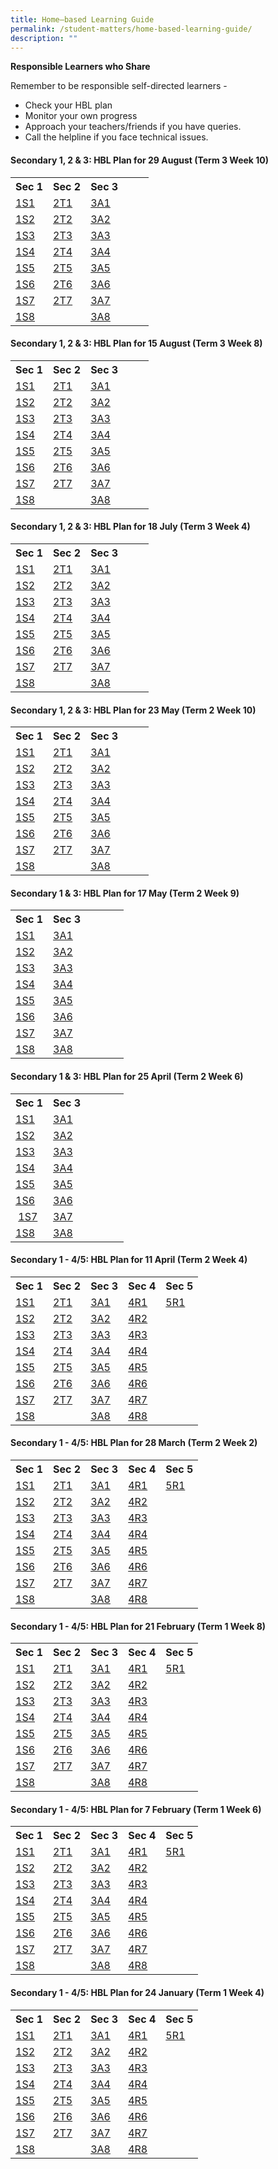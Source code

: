 ```yaml
---
title: Home–based Learning Guide
permalink: /student-matters/home-based-learning-guide/
description: ""
---
```

<p><strong>Responsible Learners who Share</strong></p>
<p>Remember to be responsible self-directed learners -</p>
<ul>
<li>Check your HBL plan</li>
<li>Monitor your own progress</li>
<li>Approach your teachers/friends if you have queries.</li>
<li>Call the helpline if you face technical issues.</li>
</ul>
<h4><strong>Secondary 1, 2 &amp; 3: HBL Plan for 29 August (Term 3 Week 10)</strong></h4>
<table class="ive_eobj_center iveo_table ives_tab_green">
<tbody>
<tr>
<th>Sec 1</th>
<th>Sec 2</th>
<th>Sec 3</th>
<th>&nbsp;</th>
<th>&nbsp;</th>
</tr>
<tr>
<td><a href="/files/1S1%20HBL%20Plan%20-%20Mon%2029%20Aug.pdf" target="_blank" rel="noopener">1S1</a></td>
<td><a href="/files/2T1%20HBL%20Plan%20-%20Mon%2029%20Aug.pdf" target="_blank" rel="noopener">2T1</a></td>
<td><a href="/files/3A1%20HBL%20Plan%20-%20Mon%2029%20Aug.pdf" target="_blank" rel="noopener">3A1</a></td>
<td>&nbsp;</td>
<td>&nbsp;</td>
</tr>
<tr>
<td><a href="/files/1S2%20HBL%20Plan%20-%20Mon%2029%20Aug.pdf" target="_blank" rel="noopener">1S2</a></td>
<td><a href="/files/2T2%20HBL%20Plan%20-%20Mon%2029%20Aug.pdf" target="_blank" rel="noopener">2T2</a></td>
<td><a href="/files/3A2%20HBL%20Plan%20-%20Mon%2029%20Aug.pdf" target="_blank" rel="noopener">3A2</a></td>
<td>&nbsp;</td>
<td>&nbsp;</td>
</tr>
<tr>
<td><a href="/files/1S3%20HBL%20Plan%20-%20Mon%2029%20Aug.pdf" target="_blank" rel="noopener">1S3</a></td>
<td><a href="/files/2T3%20HBL%20Plan%20-%20Mon%2029%20Aug.pdf" target="_blank" rel="noopener">2T3</a></td>
<td><a href="/files/3A3%20HBL%20Plan%20-%20Mon%2029%20Aug.pdf" target="_blank" rel="noopener">3A3</a></td>
<td>&nbsp;</td>
<td>&nbsp;</td>
</tr>
<tr>
<td><a href="/files/1S4%20HBL%20Plan%20-%20Mon%2029%20Aug.pdf" target="_blank" rel="noopener">1S4</a></td>
<td><a href="/files/2T4%20HBL%20Plan%20-%20Mon%2029%20Aug.pdf" target="_blank" rel="noopener">2T4</a></td>
<td><a href="/files/3A4%20HBL%20Plan%20-%20Mon%2029%20Aug.pdf" target="_blank" rel="noopener">3A4</a></td>
<td>&nbsp;</td>
<td>&nbsp;</td>
</tr>
<tr>
<td><a href="/files/1S5%20HBL%20Plan%20-%20Mon%2029%20Aug.pdf" target="_blank" rel="noopener">1S5</a></td>
<td><a href="/files/2T5%20HBL%20Plan%20-%20Mon%2029%20Aug.pdf" target="_blank" rel="noopener">2T5</a></td>
<td><a href="/files/3A5%20HBL%20Plan%20-%20Mon%2029%20Aug.pdf" target="_blank" rel="noopener">3A5</a></td>
<td>&nbsp;</td>
<td>&nbsp;</td>
</tr>
<tr>
<td><a href="/files/1S6%20HBL%20Plan%20-%20Mon%2029%20Aug.pdf" target="_blank" rel="noopener">1S6</a></td>
<td><a href="/files/2T6%20HBL%20Plan%20-%20Mon%2029%20Aug.pdf" target="_blank" rel="noopener">2T6</a></td>
<td><a href="/files/3A6%20HBL%20Plan%20-%20Mon%2029%20Aug.pdf" target="_blank" rel="noopener">3A6</a></td>
<td>&nbsp;</td>
<td>&nbsp;</td>
</tr>
<tr>
<td><a href="/files/1S7%20HBL%20Plan%20-%20Mon%2029%20Aug.pdf" target="_blank" rel="noopener">1S7</a></td>
<td><a href="/files/2T7%20HBL%20Plan%20-%20Mon%2029%20Aug.pdf" target="_blank" rel="noopener">2T7</a></td>
<td><a href="/files/3A7%20HBL%20Plan%20-%20Mon%2029%20Aug.pdf" target="_blank" rel="noopener">3A7</a></td>
<td>&nbsp;</td>
<td>&nbsp;</td>
</tr>
<tr>
<td><a href="/files/1S8%20HBL%20Plan%20-%20Mon%2029%20Aug.pdf" target="_blank" rel="noopener">1S8</a></td>
<td>&nbsp;</td>
<td><a href="/files/3A8%20HBL%20Plan%20-%20Mon%2029%20Aug.pdf" target="_blank" rel="noopener">3A8</a></td>
<td>&nbsp;</td>
</tr>
</tbody>
</table>
<h4 id="_ptoh_105737" class="ive_editable ive_ptoh"><strong>Secondary 1, 2 &amp; 3: HBL Plan for 15 August (Term 3 Week 8)</strong></h4>
<table class="ive_eobj_center iveo_table ives_tab_green">
<tbody>
<tr>
<th>Sec 1</th>
<th>Sec 2</th>
<th>Sec 3</th>
<th>&nbsp;</th>
<th>&nbsp;</th>
</tr>
<tr>
<td><a href="/files/1S1%20HBL%20Plan%20-%20Mon%2015%20Aug.pdf" target="_blank" rel="noopener">1S1</a></td>
<td><a href="/files/2T1%20HBL%20Plan%20-%20Mon%2015%20Aug.pdf" target="_blank" rel="noopener">2T1</a></td>
<td><a href="/files/3A1%20HBL%20Plan%20-%20Mon%2015%20Aug.pdf" target="_blank" rel="noopener">3A1</a></td>
<td>&nbsp;</td>
<td>&nbsp;</td>
</tr>
<tr>
<td><a href="/files/1S2%20HBL%20Plan%20-%20Mon%2015%20Aug.pdf" target="_blank" rel="noopener">1S2</a></td>
<td><a href="/files/2T2%20HBL%20Plan%20-%20Mon%2015%20Aug.pdf" target="_blank" rel="noopener">2T2</a></td>
<td><a href="/files/3A2%20HBL%20Plan%20-%20Mon%2015%20Aug.pdf" target="_blank" rel="noopener">3A2</a></td>
<td>&nbsp;</td>
<td>&nbsp;</td>
</tr>
<tr>
<td><a href="/files/1S3%20HBL%20Plan%20-%20Mon%2015%20Aug.pdf" target="_blank" rel="noopener">1S3</a></td>
<td><a href="/files/2T3%20HBL%20Plan%20-%20Mon%2015%20Aug.pdf" target="_blank" rel="noopener">2T3</a></td>
<td><a href="/files/3A3%20HBL%20Plan%20-%20Mon%2015%20Aug.pdf" target="_blank" rel="noopener">3A3</a></td>
<td>&nbsp;</td>
<td>&nbsp;</td>
</tr>
<tr>
<td><a href="/files/1S4%20HBL%20Plan%20-%20Mon%2015%20Aug.pdf" target="_blank" rel="noopener">1S4</a></td>
<td><a href="/files/2T4%20HBL%20Plan%20-%20Mon%2015%20Aug.pdf" target="_blank" rel="noopener">2T4</a></td>
<td><a href="/files/3A4%20HBL%20Plan%20-%20Mon%2015%20Aug.pdf" target="_blank" rel="noopener">3A4</a></td>
<td>&nbsp;</td>
<td>&nbsp;</td>
</tr>
<tr>
<td><a href="/files/1S5%20HBL%20Plan%20-%20Mon%2015%20Aug.pdf" target="_blank" rel="noopener">1S5</a></td>
<td><a href="/files/2T5%20HBL%20Plan%20-%20Mon%2015%20Aug.pdf" target="_blank" rel="noopener">2T5</a></td>
<td><a href="/files/3A5%20HBL%20Plan%20-%20Mon%2015%20Aug.pdf" target="_blank" rel="noopener">3A5</a></td>
<td>&nbsp;</td>
<td>&nbsp;</td>
</tr>
<tr>
<td><a href="/files/1S6%20HBL%20Plan%20-%20Mon%2015%20Aug.pdf" target="_blank" rel="noopener">1S6</a></td>
<td><a href="/files/2T6%20HBL%20Plan%20-%20Mon%2015%20Aug.pdf" target="_blank" rel="noopener">2T6</a></td>
<td><a href="/files/3A6%20HBL%20Plan%20-%20Mon%2015%20Aug.pdf" target="_blank" rel="noopener">3A6</a></td>
<td>&nbsp;</td>
<td>&nbsp;</td>
</tr>
<tr>
<td><a href="/files/1S7%20HBL%20Plan%20-%20Mon%2015%20Aug.pdf" target="_blank" rel="noopener">1S7</a></td>
<td><a href="/files/2T7%20HBL%20Plan%20-%20Mon%2015%20Aug.pdf" target="_blank" rel="noopener">2T7</a></td>
<td><a href="/files/3A7%20HBL%20Plan%20-%20Mon%2015%20Aug.pdf" target="_blank" rel="noopener">3A7</a></td>
<td>&nbsp;</td>
<td>&nbsp;</td>
</tr>
<tr>
<td><a href="/files/1S8%20HBL%20Plan%20-%20Mon%2015%20Aug.pdf" target="_blank" rel="noopener">1S8</a></td>
<td>&nbsp;</td>
<td><a href="/files/3A8%20HBL%20Plan%20-%20Mon%2015%20Aug.pdf" target="_blank" rel="noopener">3A8</a></td>
<td>&nbsp;</td>
</tr>
</tbody>
</table>
<h4 id="_ptoh_105112" class="ive_editable ive_ptoh"><strong>Secondary 1, 2 &amp; 3: HBL Plan for 18 July (Term 3 Week 4)</strong></h4>
<table class="ive_eobj_center iveo_table ives_tab_green">
<tbody>
<tr>
<th>Sec 1</th>
<th>Sec 2</th>
<th>Sec 3</th>
<th>&nbsp;</th>
<th>&nbsp;</th>
</tr>
<tr>
<td><a href="/files/1S1%20HBL%20Plan%20-%20Mon%2018%20July.pdf" target="_blank" rel="noopener">1S1</a></td>
<td><a href="/files/2T1%20HBL%20Plan%20-%20Mon%2018%20July.pdf" target="_blank" rel="noopener">2T1</a></td>
<td><a href="/files/3A1%20HBL%20Plan%20-%20Mon%2018%20Jul.pdf" target="_blank" rel="noopener">3A1</a></td>
<td>&nbsp;</td>
<td>&nbsp;</td>
</tr>
<tr>
<td><a href="/files/1S2%20HBL%20Plan%20-%20Mon%2018%20July.pdf" target="_blank" rel="noopener">1S2</a></td>
<td><a href="/files/2T2%20HBL%20Plan%20-%20Mon%2018%20Jul.pdf" target="_blank" rel="noopener">2T2</a></td>
<td><a href="/files/3A2%20HBL%20Plan%20-%20Mon%2018%20Jul.pdf" target="_blank" rel="noopener">3A2</a></td>
<td>&nbsp;</td>
<td>&nbsp;</td>
</tr>
<tr>
<td><a href="/files/1S3%20HBL%20Plan%20-%20Mon%2018%20July.pdf" target="_blank" rel="noopener">1S3</a></td>
<td><a href="/files/2T3%20HBL%20Plan%20-%20Mon%2018%20Jul.pdf" target="_blank" rel="noopener">2T3</a></td>
<td><a href="/files/3A3%20HBL%20Plan%20-%20Mon%2018%20Jul.pdf" target="_blank" rel="noopener">3A3</a></td>
<td>&nbsp;</td>
<td>&nbsp;</td>
</tr>
<tr>
<td><a href="/files/1S4%20HBL%20Plan%20-%20Mon%2018%20July.pdf" target="_blank" rel="noopener">1S4</a></td>
<td><a href="/files/2T4%20HBL%20Plan%20-%20Mon%2018%20Jul.pdf" target="_blank" rel="noopener">2T4</a></td>
<td><a href="/files/3A4%20HBL%20Plan%20-%20Mon%2018%20Jul.pdf" target="_blank" rel="noopener">3A4</a></td>
<td>&nbsp;</td>
<td>&nbsp;</td>
</tr>
<tr>
<td><a href="/files/1S5%20HBL%20Plan%20-%20Mon%2018%20July.pdf" target="_blank" rel="noopener">1S5</a></td>
<td><a href="/files/2T5%20HBL%20Plan%20-%20Mon%2018%20Jul.pdf" target="_blank" rel="noopener">2T5</a></td>
<td><a href="/files/3A5%20HBL%20Plan%20-%20Mon%2018%20Jul.pdf" target="_blank" rel="noopener">3A5</a></td>
<td>&nbsp;</td>
<td>&nbsp;</td>
</tr>
<tr>
<td><a href="/files/1S6%20HBL%20Plan%20-%20Mon%2018%20July.pdf" target="_blank" rel="noopener">1S6</a></td>
<td><a href="/files/2T6%20HBL%20Plan%20-%20Mon%2018%20Jul.pdf" target="_blank" rel="noopener">2T6</a></td>
<td><a href="/files/3A6%20HBL%20Plan%20-%20Mon%2018%20Jul.pdf" target="_blank" rel="noopener">3A6</a></td>
<td>&nbsp;</td>
<td>&nbsp;</td>
</tr>
<tr>
<td><a href="/files/1S7%20HBL%20Plan%20-%20Mon%2018%20July.pdf" target="_blank" rel="noopener">1S7</a></td>
<td><a href="/files/2T7%20HBL%20Plan%20-%20Mon%2018%20Jul.pdf" target="_blank" rel="noopener">2T7</a></td>
<td><a href="/files/3A7%20HBL%20Plan%20-%20Mon%2018%20Jul.pdf" target="_blank" rel="noopener">3A7</a></td>
<td>&nbsp;</td>
<td>&nbsp;</td>
</tr>
<tr>
<td><a href="/files/1S8%20HBL%20Plan%20-%20Mon%2018%20July.pdf" target="_blank" rel="noopener">1S8</a></td>
<td>&nbsp;</td>
<td><a href="/files/3A8%20HBL%20Plan%20-%20Mon%2018%20Jul.pdf" target="_blank" rel="noopener">3A8</a></td>
<td>&nbsp;</td>
</tr>
</tbody>
</table>
<h4><strong>Secondary 1, 2 &amp; 3: HBL Plan for 23 May (Term 2 Week 10)</strong></h4>
<table class="ive_eobj_center iveo_table ives_tab_green">
<tbody>
<tr>
<th>Sec 1</th>
<th>Sec 2</th>
<th>Sec 3</th>
<th>&nbsp;</th>
<th>&nbsp;</th>
</tr>
<tr>
<td><a href="/files/1S1%20HBL%20Plan%20-%20Mon%2023%20May.pdf" target="_blank" rel="noopener">1S1</a></td>
<td><a href="/files/2T1%20HBL%20Plan%20-%20Mon%2023%20May.pdf" target="_blank" rel="noopener">2T1</a></td>
<td><a href="/files/3A1%20HBL%20Plan%20-%20Mon%2023%20May.pdf" target="_blank" rel="noopener">3A1</a></td>
<td>&nbsp;</td>
<td>&nbsp;</td>
</tr>
<tr>
<td><a href="/files/1S2%20HBL%20Plan%20-%20Mon%2023%20May.pdf" target="_blank" rel="noopener">1S2</a></td>
<td><a href="/files/2T2%20HBL%20Plan%20-%20Mon%2023%20May.pdf" target="_blank" rel="noopener">2T2</a></td>
<td><a href="/files/3A2%20HBL%20Plan%20-%20Mon%2023%20May.pdf" target="_blank" rel="noopener">3A2</a></td>
<td>&nbsp;</td>
<td>&nbsp;</td>
</tr>
<tr>
<td><a href="/files/1S3%20HBL%20Plan%20-%20Mon%2023%20May.pdf" target="_blank" rel="noopener">1S3</a></td>
<td><a href="/files/2T3%20HBL%20Plan%20-%20Mon%2023%20May.pdf" target="_blank" rel="noopener">2T3</a></td>
<td><a href="/files/3A3%20HBL%20Plan%20-%20Mon%2023%20May.pdf" target="_blank" rel="noopener">3A3</a></td>
<td>&nbsp;</td>
<td>&nbsp;</td>
</tr>
<tr>
<td><a href="/files/1S4%20HBL%20Plan%20-%20Mon%2023%20May.pdf" target="_blank" rel="noopener">1S4</a></td>
<td><a href="/files/2T4%20HBL%20Plan%20-%20Mon%2023%20May.pdf" target="_blank" rel="noopener">2T4</a></td>
<td><a href="/files/3A4%20HBL%20Plan%20-%20Mon%2023%20May.pdf" target="_blank" rel="noopener">3A4</a></td>
<td>&nbsp;</td>
<td>&nbsp;</td>
</tr>
<tr>
<td><a href="/files/1S5%20HBL%20Plan%20-%20Mon%2023%20May.pdf" target="_blank" rel="noopener">1S5</a></td>
<td><a href="/files/2T5%20HBL%20Plan%20-%20Mon%2023%20May.pdf" target="_blank" rel="noopener">2T5</a></td>
<td><a href="/files/3A5%20HBL%20Plan%20-%20Mon%2023%20May.pdf" target="_blank" rel="noopener">3A5</a></td>
<td>&nbsp;</td>
<td>&nbsp;</td>
</tr>
<tr>
<td><a href="/files/1S6%20HBL%20Plan%20-%20Mon%2023%20May.pdf" target="_blank" rel="noopener">1S6</a></td>
<td><a href="/files/2T6%20HBL%20Plan%20-%20Mon%2023%20May.pdf" target="_blank" rel="noopener">2T6</a></td>
<td><a href="/files/3A6%20HBL%20Plan%20-%20Mon%2023%20May.pdf" target="_blank" rel="noopener">3A6</a></td>
<td>&nbsp;</td>
<td>&nbsp;</td>
</tr>
<tr>
<td><a href="/files/1S7%20HBL%20Plan%20-%20Mon%2023%20May.pdf" target="_blank" rel="noopener">1S7</a></td>
<td><a href="/files/2T7%20HBL%20Plan%20-%20Mon%2023%20May.pdf" target="_blank" rel="noopener">2T7</a></td>
<td><a href="/files/3A7%20HBL%20Plan%20-%20Mon%2023%20May.pdf" target="_blank" rel="noopener">3A7</a></td>
<td>&nbsp;</td>
<td>&nbsp;</td>
</tr>
<tr>
<td><a href="/files/1S8%20HBL%20Plan%20-%20Mon%2023%20May.pdf" target="_blank" rel="noopener">1S8</a></td>
<td>&nbsp;</td>
<td><a href="/files/3A8%20HBL%20Plan%20-%20Mon%2023%20May.pdf" target="_blank" rel="noopener">3A8</a></td>
<td>&nbsp;</td>
</tr>
</tbody>
</table>
<h4><strong>Secondary 1 &amp; 3: HBL Plan for 17 May (Term 2 Week 9)</strong></h4>
<table class="ive_eobj_center iveo_table ives_tab_green">
<tbody>
<tr>
<th>Sec 1</th>
<th>Sec 3</th>
<th>&nbsp;</th>
<th>&nbsp;</th>
<th>&nbsp;</th>
</tr>
<tr>
<td><a href="/files/1S1%20HBL%20Plan%20-%20Tue%2017%20May.pdf" target="_blank" rel="noopener">1S1</a></td>
<td><a href="/files/3A1%20HBL%20Plan%20-%20Tue%2017%20May.pdf" target="_blank" rel="noopener">3A1</a></td>
<td>&nbsp;</td>
<td>&nbsp;</td>
<td>&nbsp;</td>
</tr>
<tr>
<td><a href="/files/1S2%20HBL%20Plan%20-%20Tue%2017%20May.pdf" target="_blank" rel="noopener">1S2</a></td>
<td><a href="/files/3A2%20HBL%20Plan%20-%20Tue%2017%20May.pdf" target="_blank" rel="noopener">3A2</a></td>
<td>&nbsp;</td>
<td>&nbsp;</td>
<td>&nbsp;</td>
</tr>
<tr>
<td><a href="/files/1S3%20HBL%20Plan%20-%20Tue%2017%20May.pdf" target="_blank" rel="noopener">1S3</a></td>
<td><a href="/files/3A3%20HBL%20Plan%20-%20Tue%2017%20May.pdf" target="_blank" rel="noopener">3A3</a></td>
<td>&nbsp;</td>
<td>&nbsp;</td>
<td>&nbsp;</td>
</tr>
<tr>
<td><a href="/files/1S4%20HBL%20Plan%20-%20Tue%2017%20May.pdf" target="_blank" rel="noopener">1S4</a></td>
<td><a href="/files/3A4%20HBL%20Plan%20-%20Tue%2017%20May.pdf" target="_blank" rel="noopener">3A4</a></td>
<td>&nbsp;</td>
<td>&nbsp;</td>
<td>&nbsp;</td>
</tr>
<tr>
<td><a href="/files/1S5%20HBL%20Plan%20-%20Tue%2017%20May.pdf" target="_blank" rel="noopener">1S5</a></td>
<td><a href="/files/3A5%20HBL%20Plan%20-%20Tue%2017%20May.pdf" target="_blank" rel="noopener">3A5</a></td>
<td>&nbsp;</td>
<td>&nbsp;</td>
<td>&nbsp;</td>
</tr>
<tr>
<td><a href="/files/1S6%20HBL%20Plan%20-%20Tue%2017%20May.pdf" target="_blank" rel="noopener">1S6</a></td>
<td><a href="/files/3A6%20HBL%20Plan%20-%20Tue%2017%20May.pdf" target="_blank" rel="noopener">3A6</a></td>
<td>&nbsp;</td>
<td>&nbsp;</td>
<td>&nbsp;</td>
</tr>
<tr>
<td><a href="/files/1S7%20HBL%20Plan%20-%20Tue%2017%20May.pdf" target="_blank" rel="noopener">1S7</a></td>
<td><a href="/files/3A7%20HBL%20Plan%20-%20Tue%2017%20May.pdf" target="_blank" rel="noopener">3A7</a></td>
<td>&nbsp;</td>
<td>&nbsp;</td>
<td>&nbsp;</td>
</tr>
<tr>
<td><a href="/files/1S8%20HBL%20Plan%20-%20Tue%2017%20May.pdf" target="_blank" rel="noopener">1S8</a></td>
<td><a href="/files/3A8%20HBL%20Plan%20-%20Tue%2017%20May.pdf" target="_blank" rel="noopener">3A8</a></td>
<td>&nbsp;</td>
<td>&nbsp;</td>
<td>&nbsp;</td>
</tr>
</tbody>
</table>
<h4><strong>Secondary 1 &amp; 3: HBL Plan for 25 April (Term 2 Week 6)</strong></h4>
<table class="ive_eobj_center iveo_table ives_tab_green">
<tbody>
<tr>
<th>Sec 1</th>
<th>Sec 3</th>
<th>&nbsp;</th>
<th>&nbsp;</th>
<th>&nbsp;</th>
</tr>
<tr>
<td><a href="/files/1S1%20HBL%20Plan%20-%20Mon%2025%20Apr.pdf" target="_blank" rel="noopener">1S1</a></td>
<td><a href="/files/3A1%20HBL%20Plan%20-%20Mon%2025%20Apr.pdf" target="_blank" rel="noopener">3A1</a></td>
<td>&nbsp;</td>
<td>&nbsp;</td>
<td>&nbsp;</td>
</tr>
<tr>
<td><a href="/files/1S2%20HBL%20Plan%20-%20Mon%2025%20Apr.pdf" target="_blank" rel="noopener">1S2</a></td>
<td><a href="/files/3A2%20HBL%20Plan%20-%20Mon%2025%20Apr.pdf" target="_blank" rel="noopener">3A2</a></td>
<td>&nbsp;</td>
<td>&nbsp;</td>
<td>&nbsp;</td>
</tr>
<tr>
<td><a href="/files/1S3%20HBL%20Plan%20-%20Mon%2025%20Apr.pdf" target="_blank" rel="noopener">1S3</a></td>
<td><a href="/files/3A3%20HBL%20Plan%20-%20Mon%2025%20Apr.pdf" target="_blank" rel="noopener">3A3</a></td>
<td>&nbsp;</td>
<td>&nbsp;</td>
<td>&nbsp;</td>
</tr>
<tr>
<td><a href="/files/1S4%20HBL%20Plan%20-%20Mon%2025%20Apr.pdf" target="_blank" rel="noopener">1S4</a></td>
<td><a href="/files/3A4%20HBL%20Plan%20-%20Mon%2025%20Apr.pdf" target="_blank" rel="noopener">3A4</a></td>
<td>&nbsp;</td>
<td>&nbsp;</td>
<td>&nbsp;</td>
</tr>
<tr>
<td><a href="/files/1S5%20HBL%20Plan%20-%20Mon%2025%20Apr.pdf" target="_blank" rel="noopener">1S5</a></td>
<td><a href="/files/3A5%20HBL%20Plan%20-%20Mon%2025%20Apr.pdf" target="_blank" rel="noopener">3A5</a></td>
<td>&nbsp;</td>
<td>&nbsp;</td>
<td>&nbsp;</td>
</tr>
<tr>
<td><a href="/files/1S6%20HBL%20Plan%20-%20Mon%2025%20Apr.pdf" target="_blank" rel="noopener">1S6</a></td>
<td><a href="/files/3A6%20HBL%20Plan%20-%20Mon%2025%20Apr.pdf" target="_blank" rel="noopener">3A6</a></td>
<td>&nbsp;</td>
<td>&nbsp;</td>
<td>&nbsp;</td>
</tr>
<tr>
<td>&nbsp;<a href="/files/1S7%20HBL%20Plan%20-%20Mon%2025%20Apr.pdf" target="_blank" rel="noopener">1S7</a></td>
<td><a href="/files/3A7%20HBL%20Plan%20-%20Mon%2025%20Apr.pdf" target="_blank" rel="noopener">3A7</a></td>
<td>&nbsp;</td>
<td>&nbsp;</td>
<td>&nbsp;</td>
</tr>
<tr>
<td><a href="/files/1S8%20HBL%20Plan%20-%20Mon%2025%20Apr.pdf" target="_blank" rel="noopener">1S8</a></td>
<td><a href="/files/3A8%20HBL%20Plan%20-%20Mon%2025%20Apr.pdf" target="_blank" rel="noopener">3A8</a></td>
<td>&nbsp;</td>
<td>&nbsp;</td>
<td>&nbsp;</td>
</tr>
</tbody>
</table>
<h4><strong>Secondary 1 - 4/5: HBL Plan for 11 April (Term 2 Week 4)</strong></h4>
<table class="ive_eobj_center iveo_table ives_tab_green">
<tbody>
<tr>
<th>Sec 1</th>
<th>Sec 2</th>
<th>Sec 3</th>
<th>Sec 4</th>
<th>Sec 5</th>
</tr>
<tr>
<td><a href="/files/1S1%20HBL%20Plan%20-%20Mon%2011%20Apr.pdf" target="">1S1</a></td>
<td><a href="/files/2T1%20HBL%20Plan%20-%20Mon%2011%20Apr.pdf" target="">2T1</a></td>
<td><a href="/files/3A1%20HBL%20Plan%20-%20Mon%2011%20Apr.pdf" target="">3A1</a></td>
<td><a href="/files/4R1%20HBL%20Plan%20-%20Mon%2011%20Apr.pdf" target="">4R1</a></td>
<td><a href="/files/5R1%20HBL%20Plan%20-%20Mon%2011%20Apr.pdf" target="">5R1</a></td>
</tr>
<tr>
<td><a href="/files/1S2%20HBL%20Plan%20-%20Mon%2011%20Apr.pdf" target="">1S2</a></td>
<td><a href="/files/2T2%20HBL%20Plan%20-%20Mon%2011%20Apr.pdf" target="">2T2</a></td>
<td><a href="/files/3A2%20HBL%20Plan%20-%20Mon%2011%20Apr.pdf" target="">3A2</a></td>
<td><a href="/files/4R2%20HBL%20Plan%20-%20Mon%2011%20Apr.pdf" target="">4R2</a></td>
<td>&nbsp;</td>
</tr>
<tr>
<td><a href="/files/1S3%20HBL%20Plan%20-%20Mon%2011%20Apr.pdf" target="">1S3</a></td>
<td><a href="/files/2T3%20HBL%20Plan%20-%20Mon%2011%20Apr.pdf" target="">2T3</a></td>
<td><a href="/files/3A3%20HBL%20Plan%20-%20Mon%2011%20Apr.pdf" target="">3A3</a></td>
<td><a href="/files/4R3%20HBL%20Plan%20-%20Mon%2011%20Apr.pdf" target="">4R3</a></td>
<td>&nbsp;</td>
</tr>
<tr>
<td><a href="/files/1S4%20HBL%20Plan%20-%20Mon%2011%20Apr.pdf" target="">1S4</a></td>
<td><a href="/files/2T4%20HBL%20Plan%20-%20Mon%2011%20Apr.pdf" target="">2T4</a></td>
<td><a href="/files/3A4%20HBL%20Plan%20-%20Mon%2011%20Apr.pdf" target="">3A4</a></td>
<td><a href="/files/4R4%20HBL%20Plan%20-%20Mon%2011%20Apr.pdf" target="">4R4</a></td>
<td>&nbsp;</td>
</tr>
<tr>
<td><a href="/files/1S5%20HBL%20Plan%20-%20Mon%2011%20Apr.pdf" target="">1S5</a></td>
<td><a href="/files/2T5%20HBL%20Plan%20-%20Mon%2011%20Apr.pdf" target="">2T5</a></td>
<td><a href="/files/3A5%20HBL%20Plan%20-%20Mon%2011%20Apr.pdf" target="">3A5</a></td>
<td><a href="/files/4R5%20HBL%20Plan%20-%20Mon%2011%20Apr.pdf" target="">4R5</a></td>
<td>&nbsp;</td>
</tr>
<tr>
<td><a href="/files/1S6%20HBL%20Plan%20-%20Mon%2011%20Apr.pdf" target="">1S6</a></td>
<td><a href="/files/2T6%20HBL%20Plan%20-%20Mon%2011%20Apr.pdf" target="">2T6</a></td>
<td><a href="/files/3A6%20HBL%20Plan%20-%20Mon%2011%20Apr.pdf" target="">3A6</a></td>
<td><a href="/files/4R6%20HBL%20Plan%20-%20Mon%2011%20Apr.pdf" target="">4R6</a></td>
<td>&nbsp;</td>
</tr>
<tr>
<td><a href="/files/1S7%20HBL%20Plan%20-%20Mon%2011%20Apr.pdf" target="">1S7</a></td>
<td><a href="/files/2T7%20HBL%20Plan%20-%20Mon%2011%20Apr.pdf" target="">2T7</a></td>
<td><a href="/files/3A7%20HBL%20Plan%20-%20Mon%2011%20Apr.pdf" target="">3A7</a></td>
<td><a href="/files/4R7%20HBL%20Plan%20-%20Mon%2011%20Apr.pdf" target="">4R7</a></td>
<td>&nbsp;</td>
</tr>
<tr>
<td><a href="/files/1S8%20HBL%20Plan%20-%20Mon%2011%20Apr.pdf" target="">1S8</a></td>
<td>&nbsp;</td>
<td><a href="/files/3A8%20HBL%20Plan%20-%20Mon%2011%20Apr.pdf" target="">3A8</a></td>
<td><a href="/files/4R8%20HBL%20Plan%20-%20Mon%2011%20Apr.pdf" target="">4R8</a></td>
<td>&nbsp;</td>
</tr>
</tbody>
</table>
<h4><strong>Secondary 1 - 4/5: HBL Plan for 28 March (Term 2 Week 2)</strong></h4>
<table class="ive_eobj_center iveo_table ives_tab_green">
<tbody>
<tr>
<th>Sec 1</th>
<th>Sec 2</th>
<th>Sec 3</th>
<th>Sec 4</th>
<th>Sec 5</th>
</tr>
<tr>
<td><a href="/files/1S1%20HBL%20Plan%20-%20Mon%2028%20Mar.pdf" target="">1S1</a></td>
<td><a href="/files/2T1%20HBL%20Plan%20-%20Mon%2028%20Mar.pdf" target="">2T1</a></td>
<td><a href="/files/3A1%20HBL%20Plan%20-%20Mon%2028%20Mar.pdf" target="">3A1</a></td>
<td><a href="/files/4R1%20HBL%20Plan%20-%20Mon%2028%20Mar.pdf" target="">4R1</a></td>
<td><a href="/files/5R1%20HBL%20Plan%20-%20Mon%2028%20Mar.pdf" target="">5R1</a></td>
</tr>
<tr>
<td><a href="/files/1S2%20HBL%20Plan%20-%20Mon%2028%20Mar.pdf" target="">1S2</a></td>
<td><a href="/files/2T2%20HBL%20Plan%20-%20Mon%2028%20Mar.pdf" target="">2T2</a></td>
<td><a href="/files/3A2%20HBL%20Plan%20-%20Mon%2028%20Mar.pdf" target="">3A2</a></td>
<td><a href="/files/4R2%20HBL%20Plan%20-%20Mon%2028%20Mar.pdf" target="">4R2</a></td>
<td>&nbsp;</td>
</tr>
<tr>
<td><a href="/files/1S3%20HBL%20Plan%20-%20Mon%2028%20Mar.pdf" target="">1S3</a></td>
<td><a href="/files/2T3%20HBL%20Plan%20-%20Mon%2028%20Mar.pdf" target="">2T3</a></td>
<td><a href="/files/3A3%20HBL%20Plan%20-%20Mon%2028%20Mar.pdf" target="">3A3</a></td>
<td><a href="/files/4R3%20HBL%20Plan%20-%20Mon%2028%20Mar.pdf" target="">4R3</a></td>
<td>&nbsp;</td>
</tr>
<tr>
<td><a href="/files/1S4%20HBL%20Plan%20-%20Mon%2028%20Mar.pdf" target="">1S4</a></td>
<td><a href="/files/2T4%20HBL%20Plan%20-%20Mon%2028%20Mar.pdf" target="">2T4</a></td>
<td><a href="/files/3A4%20HBL%20Plan%20-%20Mon%2028%20Mar.pdf" target="">3A4</a></td>
<td><a href="/files/4R4%20HBL%20Plan%20-%20Mon%2028%20Mar.pdf" target="">4R4</a></td>
<td>&nbsp;</td>
</tr>
<tr>
<td><a href="/files/1S5%20HBL%20Plan%20-%20Mon%2028%20Mar.pdf" target="">1S5</a></td>
<td><a href="/files/2T5%20HBL%20Plan%20-%20Mon%2028%20Mar.pdf" target="">2T5</a></td>
<td><a href="/files/3A5%20HBL%20Plan%20-%20Mon%2028%20Mar.pdf" target="">3A5</a></td>
<td><a href="/files/4R5%20HBL%20Plan%20-%20Mon%2028%20Mar.pdf" target="">4R5</a></td>
<td>&nbsp;</td>
</tr>
<tr>
<td><a href="/files/1S6%20HBL%20Plan%20-%20Mon%2028%20Mar.pdf" target="">1S6</a></td>
<td><a href="/files/2T6%20HBL%20Plan%20-%20Mon%2028%20Mar.pdf" target="">2T6</a></td>
<td><a href="/files/3A6%20HBL%20Plan%20-%20Mon%2028%20Mar.pdf" target="">3A6</a></td>
<td><a href="/files/4R6%20HBL%20Plan%20-%20Mon%2028%20Mar.pdf" target="">4R6</a></td>
<td>&nbsp;</td>
</tr>
<tr>
<td><a href="/files/1S7%20HBL%20Plan%20-%20Mon%2028%20Mar.pdf" target="">1S7</a></td>
<td><a href="/files/2T7%20HBL%20Plan%20-%20Mon%2028%20Mar.pdf" target="">2T7</a></td>
<td><a href="/files/3A7%20HBL%20Plan%20-%20Mon%2028%20Mar.pdf" target="">3A7</a></td>
<td><a href="/files/4R7%20HBL%20Plan%20-%20Mon%2028%20Mar.pdf" target="">4R7</a></td>
<td>&nbsp;</td>
</tr>
<tr>
<td><a href="/files/1S8%20HBL%20Plan%20-%20Mon%2028%20Mar.pdf" target="">1S8</a></td>
<td>&nbsp;</td>
<td><a href="/files/3A8%20HBL%20Plan%20-%20Mon%2028%20Mar.pdf" target="">3A8</a></td>
<td><a href="/files/4R8%20HBL%20Plan%20-%20Mon%2028%20Mar.pdf" target="">4R8</a></td>
<td>&nbsp;</td>
</tr>
</tbody>
</table>
<h4><strong>Secondary 1 - 4/5: HBL Plan for 21 February (Term 1 Week 8)</strong></h4>
<table class="ive_eobj_center iveo_table ives_tab_green">
<tbody>
<tr>
<th>Sec 1</th>
<th>Sec 2</th>
<th>Sec 3</th>
<th>Sec 4</th>
<th>Sec 5</th>
</tr>
<tr>
<td><a href="/files/1S1%20HBL%20Plan%20-%20Mon%2021%20Feb.pdf" target="">1S1</a></td>
<td><a href="/files/2T1%20HBL%20Plan%20-%20Mon%2021%20Feb.pdf" target="">2T1</a></td>
<td><a href="/files/3A1%20HBL%20Plan%20-%20Mon%2021%20Feb.pdf" target="">3A1</a></td>
<td><a href="/files/4R1%20HBL%20Plan%20-%20Mon%2021%20Feb.pdf" target="">4R1</a></td>
<td><a href="/files/5R1%20HBL%20Plan%20-%20Mon%2021%20Feb.pdf" target="">5R1</a></td>
</tr>
<tr>
<td><a href="/files/1S2%20HBL%20Plan%20-%20Mon%2021%20Feb.pdf" target="">1S2</a></td>
<td><a href="/files/2T2%20HBL%20Plan%20-%20Mon%2021%20Feb.pdf" target="">2T2</a></td>
<td><a href="/files/3A2%20HBL%20Plan%20-%20Mon%2021%20Feb.pdf" target="">3A2</a></td>
<td><a href="/files/4R2%20HBL%20Plan%20-%20Mon%2021%20Feb.pdf" target="">4R2</a></td>
<td>&nbsp;</td>
</tr>
<tr>
<td><a href="/files/1S3%20HBL%20Plan%20-%20Mon%2021%20Feb.pdf" target="">1S3</a></td>
<td><a href="/files/2T3%20HBL%20Plan%20-%20Mon%2021%20Feb.pdf" target="">2T3</a></td>
<td><a href="/files/3A3%20HBL%20Plan%20-%20Mon%2021%20Feb.pdf" target="">3A3</a></td>
<td><a href="/files/4R3%20HBL%20Plan%20-%20Mon%2021%20Feb.pdf" target="">4R3</a></td>
<td>&nbsp;</td>
</tr>
<tr>
<td><a href="/files/1S4%20HBL%20Plan%20-%20Mon%2021%20Feb.pdf" target="">1S4</a></td>
<td><a href="/files/2T4%20HBL%20Plan%20-%20Mon%2021%20Feb.pdf" target="">2T4</a></td>
<td><a href="/files/3A4%20HBL%20Plan%20-%20Mon%2021%20Feb.pdf" target="">3A4</a></td>
<td><a href="/files/4R4%20HBL%20Plan%20-%20Mon%2021%20Feb.pdf" target="">4R4</a></td>
<td>&nbsp;</td>
</tr>
<tr>
<td><a href="/files/1S5%20HBL%20Plan%20-%20Mon%2021%20Feb.pdf" target="">1S5</a></td>
<td><a href="/files/2T5%20HBL%20Plan%20-%20Mon%2021%20Feb.pdf" target="">2T5</a></td>
<td><a href="/files/3A5%20HBL%20Plan%20-%20Mon%2021%20Feb.pdf" target="">3A5</a></td>
<td><a href="/files/4R5%20HBL%20Plan%20-%20Mon%2021%20Feb.pdf" target="">4R5</a></td>
<td>&nbsp;</td>
</tr>
<tr>
<td><a href="/files/1S6%20HBL%20Plan%20-%20Mon%2021%20Feb.pdf" target="">1S6</a></td>
<td><a href="/files/2T6%20HBL%20Plan%20-%20Mon%2021%20Feb.pdf" target="">2T6</a></td>
<td><a href="/files/3A6%20HBL%20Plan%20-%20Mon%2021%20Feb.pdf" target="">3A6</a></td>
<td><a href="/files/4R6%20HBL%20Plan%20-%20Mon%2021%20Feb.pdf" target="">4R6</a></td>
<td>&nbsp;</td>
</tr>
<tr>
<td><a href="/files/1S7%20HBL%20Plan%20-%20Mon%2021%20Feb.pdf" target="">1S7</a></td>
<td><a href="/files/2T7%20HBL%20Plan%20-%20Mon%2021%20Feb.pdf" target="">2T7</a></td>
<td><a href="/files/3A7%20HBL%20Plan%20-%20Mon%2021%20Feb.pdf" target="">3A7</a></td>
<td><a href="/files/4R7%20HBL%20Plan%20-%20Mon%2021%20Feb.pdf" target="">4R7</a></td>
<td>&nbsp;</td>
</tr>
<tr>
<td><a href="/files/1S8%20HBL%20Plan%20-%20Mon%2021%20Feb.pdf" target="">1S8</a></td>
<td>&nbsp;</td>
<td><a href="/files/3A8%20HBL%20Plan%20-%20Mon%2021%20Feb.pdf" target="">3A8</a></td>
<td><a href="/files/4R8%20HBL%20Plan%20-%20Mon%2021%20Feb.pdf" target="">4R8</a></td>
<td>&nbsp;</td>
</tr>
</tbody>
</table>
<h4><strong>Secondary 1 - 4/5: HBL Plan for 7 February (Term 1 Week 6)</strong></h4>
<table class="ive_eobj_center iveo_table ives_tab_green">
<tbody>
<tr>
<th>Sec 1</th>
<th>Sec 2</th>
<th>Sec 3</th>
<th>Sec 4</th>
<th>Sec 5</th>
</tr>
<tr>
<td><a href="/files/1S1%20HBL%20Plan%20-%20Mon%2007%20Feb.pdf" target="">1S1</a></td>
<td><a href="/files/2T1%20HBL%20Plan%20-%20Mon%2007%20Feb.pdf" target="">2T1</a></td>
<td><a href="/files/3A1%20HBL%20Plan%20-%20Mon%2007%20Feb.pdf" target="">3A1</a></td>
<td><a href="/files/4R1%20HBL%20Plan%20-%20Mon%2007%20Feb.pdf" target="">4R1</a></td>
<td><a href="/files/5R1%20HBL%20Plan%20-%20Mon%2007%20Feb.pdf" target="">5R1</a></td>
</tr>
<tr>
<td><a href="/files/1S2%20HBL%20Plan%20-%20Mon%2007%20Feb.pdf" target="">1S2</a></td>
<td><a href="/files/2T2%20HBL%20Plan%20-%20Mon%2007%20Feb.pdf" target="">2T2</a></td>
<td><a href="/files/3A2%20HBL%20Plan%20-%20Mon%2007%20Feb.pdf" target="">3A2</a></td>
<td><a href="/files/4R2%20HBL%20Plan%20-%20Mon%2007%20Feb.pdf" target="">4R2</a></td>
<td>&nbsp;</td>
</tr>
<tr>
<td><a href="/files/1S3%20HBL%20Plan%20-%20Mon%2007%20Feb.pdf" target="">1S3</a></td>
<td><a href="/files/2T3%20HBL%20Plan%20-%20Mon%2007%20Feb.pdf" target="">2T3</a></td>
<td><a href="/files/3A3%20HBL%20Plan%20-%20Mon%2007%20Feb.pdf" target="">3A3</a></td>
<td><a href="/files/4R3%20HBL%20Plan%20-%20Mon%2007%20Feb.pdf" target="">4R3</a></td>
<td>&nbsp;</td>
</tr>
<tr>
<td><a href="/files/1S4%20HBL%20Plan%20-%20Mon%2007%20Feb.pdf" target="">1S4</a></td>
<td><a href="/files/2T4%20HBL%20Plan%20-%20Mon%2007%20Feb.pdf" target="">2T4</a></td>
<td><a href="/files/3A4%20HBL%20Plan%20-%20Mon%2007%20Feb.pdf" target="">3A4</a></td>
<td><a href="/files/4R4%20HBL%20Plan%20-%20Mon%2007%20Feb.pdf" target="">4R4</a></td>
<td>&nbsp;</td>
</tr>
<tr>
<td><a href="/files/1S5%20HBL%20Plan%20-%20Mon%2007%20Feb.pdf" target="">1S5</a></td>
<td><a href="/files/2T5%20HBL%20Plan%20-%20Mon%2007%20Feb.pdf" target="">2T5</a></td>
<td><a href="/files/3A5%20HBL%20Plan%20-%20Mon%2007%20Feb.pdf" target="">3A5</a></td>
<td><a href="/files/4R5%20HBL%20Plan%20-%20Mon%2007%20Feb.pdf" target="">4R5</a></td>
<td>&nbsp;</td>
</tr>
<tr>
<td><a href="/files/1S6%20HBL%20Plan%20-%20Mon%2007%20Feb.pdf" target="">1S6</a></td>
<td><a href="/files/2T6%20HBL%20Plan%20-%20Mon%2007%20Feb.pdf" target="">2T6</a></td>
<td><a href="/files/3A6%20HBL%20Plan%20-%20Mon%2007%20Feb.pdf" target="">3A6</a></td>
<td><a href="/files/4R6%20HBL%20Plan%20-%20Mon%2007%20Feb.pdf" target="">4R6</a></td>
<td>&nbsp;</td>
</tr>
<tr>
<td><a href="/files/1S7%20HBL%20Plan%20-%20Mon%2007%20Feb.pdf" target="">1S7</a></td>
<td><a href="/files/2T7%20HBL%20Plan%20-%20Mon%2007%20Feb.pdf" target="">2T7</a></td>
<td><a href="/files/3A7%20HBL%20Plan%20-%20Mon%2007%20Feb.pdf" target="">3A7</a></td>
<td><a href="/files/4R7%20HBL%20Plan%20-%20Mon%2007%20Feb.pdf" target="">4R7</a></td>
<td>&nbsp;</td>
</tr>
<tr>
<td><a href="/files/1S8%20HBL%20Plan%20-%20Mon%2007%20Feb.pdf" target="">1S8</a></td>
<td>&nbsp;</td>
<td><a href="/files/3A8%20HBL%20Plan%20-%20Mon%2007%20Feb.pdf" target="">3A8</a></td>
<td><a href="/files/4R8%20HBL%20Plan%20-%20Mon%2007%20Feb.pdf" target="">4R8</a></td>
<td>&nbsp;</td>
</tr>
</tbody>
</table>
<h4><strong>Secondary 1 - 4/5: HBL Plan for 24 January (Term 1 Week 4)</strong></h4>
<table class="ive_eobj_center iveo_table ives_tab_green">
<tbody>
<tr>
<th>Sec 1</th>
<th>Sec 2</th>
<th>Sec 3</th>
<th>Sec 4</th>
<th>Sec 5</th>
</tr>
<tr>
<td><a href="/files/1S1%20HBL%20Plan%20-%20Mon%2024%20Jan.pdf" target="">1S1</a></td>
<td><a href="/files/2T1%20HBL%20Plan%20-%20Mon%2024%20Jan.pdf" target="">2T1</a></td>
<td><a href="/files/3A1%20HBL%20Plan%20-%20Mon%2024%20Jan.pdf" target="">3A1</a></td>
<td><a href="/files/4R1%20HBL%20Plan%20-%20Mon%2024%20Jan.pdf" target="">4R1</a></td>
<td><a href="/files/5R1%20HBL%20Plan%20-%20Mon%2024%20Jan.pdf" target="">5R1</a></td>
</tr>
<tr>
<td><a href="/files/1S2%20HBL%20Plan%20-%20Mon%2024%20Jan.pdf" target="">1S2</a></td>
<td><a href="/files/2T2%20HBL%20Plan%20-%20Mon%2024%20Jan.pdf" target="">2T2</a></td>
<td><a href="/files/3A2%20HBL%20Plan%20-%20Mon%2024%20Jan.pdf" target="">3A2</a></td>
<td><a href="/files/4R2%20HBL%20Plan%20-%20Mon%2024%20Jan.pdf" target="">4R2</a></td>
<td>&nbsp;</td>
</tr>
<tr>
<td><a href="/files/1S3%20HBL%20Plan%20-%20Mon%2024%20Jan.pdf" target="">1S3</a></td>
<td><a href="/files/2T3%20HBL%20Plan%20-%20Mon%2024%20Jan.pdf" target="">2T3</a></td>
<td><a href="/files/3A3%20HBL%20Plan%20-%20Mon%2024%20Jan.pdf" target="">3A3</a></td>
<td><a href="/files/4R3%20HBL%20Plan%20-%20Mon%2024%20Jan.pdf" target="">4R3</a></td>
<td>&nbsp;</td>
</tr>
<tr>
<td><a href="/files/1S4%20HBL%20Plan%20-%20Mon%2024%20Jan.pdf" target="">1S4</a></td>
<td><a href="/files/2T4%20HBL%20Plan%20-%20Mon%2024%20Jan.pdf" target="">2T4</a></td>
<td><a href="/files/3A4%20HBL%20Plan%20-%20Mon%2024%20Jan.pdf" target="">3A4</a></td>
<td><a href="/files/4R4%20HBL%20Plan%20-%20Mon%2024%20Jan.pdf" target="">4R4</a></td>
<td>&nbsp;</td>
</tr>
<tr>
<td><a href="/files/1S5%20HBL%20Plan%20-%20Mon%2024%20Jan.pdf" target="">1S5</a></td>
<td><a href="/files/2T5%20HBL%20Plan%20-%20Mon%2024%20Jan.pdf" target="">2T5</a></td>
<td><a href="/files/3A5%20HBL%20Plan%20-%20Mon%2024%20Jan.pdf" target="">3A5</a></td>
<td><a href="/files/4R5%20HBL%20Plan%20-%20Mon%2024%20Jan.pdf" target="">4R5</a></td>
<td>&nbsp;</td>
</tr>
<tr>
<td><a href="/files/1S6%20HBL%20Plan%20-%20Mon%2024%20Jan.pdf" target="">1S6</a></td>
<td><a href="/files/2T6%20HBL%20Plan%20-%20Mon%2024%20Jan.pdf" target="">2T6</a></td>
<td><a href="/files/3A6%20HBL%20Plan%20-%20Mon%2024%20Jan.pdf" target="">3A6</a></td>
<td><a href="/files/4R6%20HBL%20Plan%20-%20Mon%2024%20Jan.pdf" target="">4R6</a></td>
<td>&nbsp;</td>
</tr>
<tr>
<td><a href="/files/1S7%20HBL%20Plan%20-%20Mon%2024%20Jan.pdf" target="">1S7</a></td>
<td><a href="/files/2T7%20HBL%20Plan%20-%20Mon%2024%20Jan.pdf" target="">2T7</a></td>
<td><a href="/files/3A7%20HBL%20Plan%20-%20Mon%2024%20Jan.pdf" target="">3A7</a></td>
<td><a href="/files/4R7%20HBL%20Plan%20-%20Mon%2024%20Jan.pdf" target="">4R7</a></td>
<td>&nbsp;</td>
</tr>
<tr>
<td><a href="/files/1S8%20HBL%20Plan%20-%20Mon%2024%20Jan.pdf" target="">1S8</a></td>
<td>&nbsp;</td>
<td><a href="/files/3A8%20HBL%20Plan%20-%20Mon%2024%20Jan.pdf" target="">3A8</a></td>
<td><a href="/files/4R8%20HBL%20Plan%20-%20Mon%2024%20Jan.pdf" target="">4R8</a></td>
<td>&nbsp;</td>
</tr>
</tbody>
</table>
